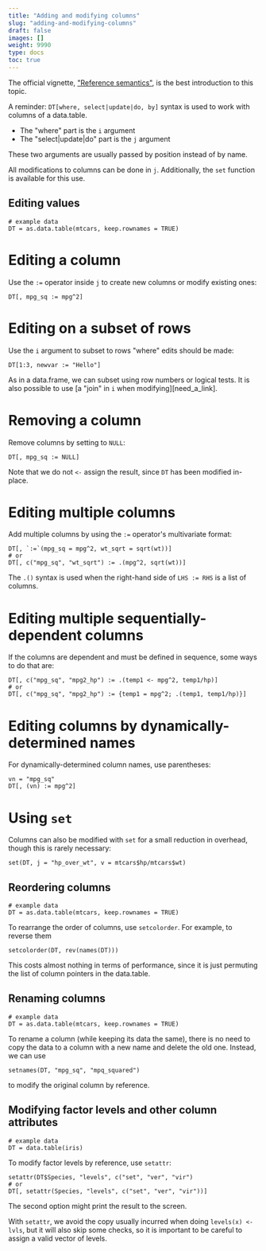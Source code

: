 ```yaml
---
title: "Adding and modifying columns"
slug: "adding-and-modifying-columns"
draft: false
images: []
weight: 9990
type: docs
toc: true
---
```


The official vignette, ["Reference semantics"][1], is the best introduction to this topic.

A reminder: `DT[where, select|update|do, by]` syntax is used to work with columns of a data.table.
 - The "where" part is the `i` argument
 - The "select|update|do" part is the `j` argument
 
 These two arguments are usually passed by position instead of by name.

All modifications to columns can be done in `j`. Additionally, the `set` function is available for this use.


  [1]: https://rawgit.com/wiki/Rdatatable/data.table/vignettes/datatable-reference-semantics.html

## Editing values
    # example data
    DT = as.data.table(mtcars, keep.rownames = TRUE)

# Editing a column

Use the `:=` operator inside `j` to create new columns or modify existing ones:

    DT[, mpg_sq := mpg^2]

# Editing on a subset of rows

Use the `i` argument to subset to rows "where" edits should be made:

    DT[1:3, newvar := "Hello"]

As in a data.frame, we can subset using row numbers or logical tests. It is also possible to use [a "join" in `i` when modifying][need_a_link].

# Removing a column

Remove columns by setting to `NULL`:

    DT[, mpg_sq := NULL]

Note that we do not `<-` assign the result, since `DT` has been modified in-place.



# Editing multiple columns

Add multiple columns by using the `:=` operator's multivariate format:

    DT[, `:=`(mpg_sq = mpg^2, wt_sqrt = sqrt(wt))]
    # or 
    DT[, c("mpg_sq", "wt_sqrt") := .(mpg^2, sqrt(wt))]

The `.()` syntax is used when the right-hand side of `LHS := RHS` is a list of columns.

# Editing multiple sequentially-dependent columns

If the columns are dependent and must be defined in sequence, some ways to do that are:

    DT[, c("mpg_sq", "mpg2_hp") := .(temp1 <- mpg^2, temp1/hp)]
    # or
    DT[, c("mpg_sq", "mpg2_hp") := {temp1 = mpg^2; .(temp1, temp1/hp)}]

# Editing columns by dynamically-determined names

For dynamically-determined column names, use parentheses:

    vn = "mpg_sq"
    DT[, (vn) := mpg^2]

# Using `set`

Columns can also be modified with `set` for a small reduction in overhead, though this is rarely necessary:

    set(DT, j = "hp_over_wt", v = mtcars$hp/mtcars$wt)


## Reordering columns
    # example data
    DT = as.data.table(mtcars, keep.rownames = TRUE)

To rearrange the order of columns, use `setcolorder`. For example, to reverse them

    setcolorder(DT, rev(names(DT)))

This costs almost nothing in terms of performance, since it is just permuting the list of column pointers in the data.table.

## Renaming columns
    # example data
    DT = as.data.table(mtcars, keep.rownames = TRUE)

To rename a column (while keeping its data the same), there is no need to copy the data to a column with a new name and delete the old one. Instead, we can use

    setnames(DT, "mpg_sq", "mpq_squared")

to modify the original column by reference.

## Modifying factor levels and other column attributes
    # example data
    DT = data.table(iris)

To modify factor levels by reference, use `setattr`:

    setattr(DT$Species, "levels", c("set", "ver", "vir")
    # or
    DT[, setattr(Species, "levels", c("set", "ver", "vir"))]

The second option might print the result to the screen.

With `setattr`, we avoid the copy usually incurred when doing `levels(x) <- lvls`, but it will also skip some checks, so it is important to be careful to assign a valid vector of levels.


